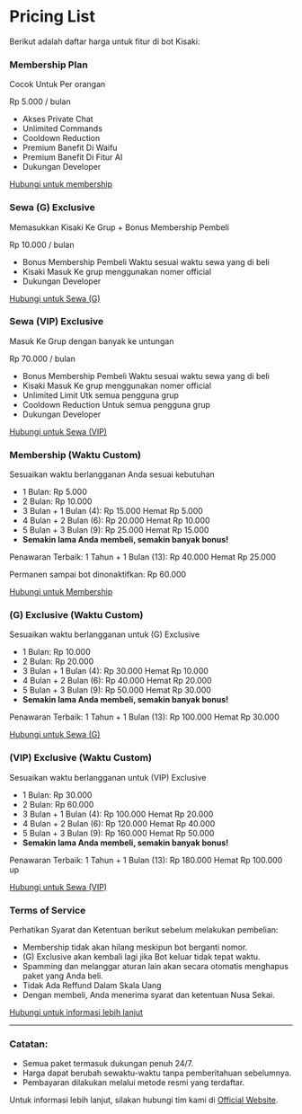 # Pricing List

Berikut adalah daftar harga untuk fitur di bot Kisaki:

<div class="pricing-table">

<div class="pricing-card">
  <h3>Membership Plan</h3>
  <p>Cocok Untuk Per orangan</p>
  <p class="price">Rp 5.000 / bulan</p>
  <ul class="benefits">
    <li>Akses Private Chat</li>
    <li>Unlimited Commands</li>
    <li>Cooldown Reduction</li>
    <li>Premium Banefit Di Waifu</li>
    <li>Premium Banefit Di Fitur AI</li>
    <li>Dukungan Developer</li>
  </ul>
  <a class="wa-button" href="https://wa.me/6283834281572?text=Saya%20tertarik%20untuk%20Membership">Hubungi untuk membership</a>
</div>

<div class="pricing-card">
  <h3>Sewa (G) Exclusive</h3>
  <p>Memasukkan Kisaki Ke Grup + Bonus Membership Pembeli</p>
  <p class="price">Rp 10.000 / bulan</p>
  <ul class="benefits">
    <li>Bonus Membership Pembeli Waktu sesuai waktu sewa yang di beli</li>
    <li>Kisaki Masuk Ke grup menggunakan nomer official</li>
    <li>Dukungan Developer</li>
  </ul>
  <a class="wa-button" href="https://wa.me/6283834281572?text=Saya%20tertarik%20untuk%20Sewa%20(G)%20Exclusive">Hubungi untuk Sewa (G)</a>
</div>

<div class="pricing-card">
  <h3>Sewa (VIP) Exclusive</h3>
  <p>Masuk Ke Grup dengan banyak ke untungan</p>
  <p class="price">Rp 70.000 / bulan</p>
  <ul class="benefits">
    <li>Bonus Membership Pembeli Waktu sesuai waktu sewa yang di beli</li>
    <li>Kisaki Masuk Ke grup menggunakan nomer official</li>
    <li>Unlimited Limit Utk semua pengguna grup</li>
    <li>Cooldown Reduction Untuk semua pengguna grup</li>
    <li>Dukungan Developer</li>
  </ul>
  <a class="wa-button" href="https://wa.me/6283834281572?text=Saya%20tertarik%20untuk%20Sewa%20(VIP)%20Exclusive">Hubungi untuk Sewa (VIP)</a>
</div>

<div class="pricing-table">

  <!-- Membership Waktu Custom -->
  <div class="pricing-card">
    <h3>Membership (Waktu Custom)</h3>
    <p>Sesuaikan waktu berlangganan Anda sesuai kebutuhan</p>
    <ul class="custom-offers">
      <li>1 Bulan: Rp 5.000</li>
      <li>2 Bulan: Rp 10.000</li>
      <li>3 Bulan + 1 Bulan (4): Rp 15.000 <span class="offer">Hemat Rp 5.000</span></li>
      <li>4 Bulan + 2 Bulan (6): Rp 20.000 <span class="offer">Hemat Rp 10.000</span></li>
      <li>5 Bulan + 3 Bulan (9): Rp 25.000 <span class="offer">Hemat Rp 15.000</span></li>
      <li><strong>Semakin lama Anda membeli, semakin banyak bonus!</strong></li>
    </ul>
    <p class="best-offer">Penawaran Terbaik: 1 Tahun + 1 Bulan (13): Rp 40.000 <span class="offer">Hemat Rp 25.000</span></p>
    <p class="best-offer">Permanen sampai bot dinonaktifkan: Rp 60.000</p>
    <a class="wa-button" href="https://wa.me/6283834281572?text=Saya%20tertarik%20untuk%20Membership%20(Waktu%20Custom)">Hubungi untuk Membership</a>
  </div>

  <!-- (G) Exclusive Waktu Custom -->
  <div class="pricing-card">
    <h3>(G) Exclusive (Waktu Custom)</h3>
    <p>Sesuaikan waktu berlangganan untuk (G) Exclusive</p>
    <ul class="custom-offers">
      <li>1 Bulan: Rp 10.000</li>
      <li>2 Bulan: Rp 20.000</li>
      <li>3 Bulan + 1 Bulan (4): Rp 30.000 <span class="offer">Hemat Rp 10.000</span></li>
      <li>4 Bulan + 2 Bulan (6): Rp 40.000 <span class="offer">Hemat Rp 20.000</span></li>
      <li>5 Bulan + 3 Bulan (9): Rp 50.000 <span class="offer">Hemat Rp 30.000</span></li>
      <li><strong>Semakin lama Anda membeli, semakin banyak bonus!</strong></li>
    </ul>
    <p class="best-offer">Penawaran Terbaik: 1 Tahun + 1 Bulan (13): Rp 100.000 <span class="offer">Hemat Rp 30.000</span></p>
    <a class="wa-button" href="https://wa.me/6283834281572?text=Saya%20tertarik%20untuk%20Sewa%20(G)%20Exclusive">Hubungi untuk Sewa (G)</a>
  </div>

  <!-- (VIP) Exclusive Waktu Custom -->
  <div class="pricing-card">
    <h3>(VIP) Exclusive (Waktu Custom)</h3>
    <p>Sesuaikan waktu berlangganan untuk (VIP) Exclusive</p>
    <ul class="custom-offers">
      <li>1 Bulan: Rp 30.000</li>
      <li>2 Bulan: Rp 60.000</li>
      <li>3 Bulan + 1 Bulan (4): Rp 100.000 <span class="offer">Hemat Rp 20.000</span></li>
      <li>4 Bulan + 2 Bulan (6): Rp 120.000 <span class="offer">Hemat Rp 40.000</span></li>
      <li>5 Bulan + 3 Bulan (9): Rp 160.000 <span class="offer">Hemat Rp 50.000</span></li>
      <li><strong>Semakin lama Anda membeli, semakin banyak bonus!</strong></li>
    </ul>
    <p class="best-offer">Penawaran Terbaik: 1 Tahun + 1 Bulan (13): Rp 180.000 <span class="offer">Hemat Rp 100.000 up</span></p>
    <a class="wa-button" href="https://wa.me/6283834281572?text=Saya%20tertarik%20untuk%20Sewa%20(VIP)%20Exclusive">Hubungi untuk Sewa (VIP)</a>
  </div>

</div>

<div class="pricing-card terms-card">
  <h3>Terms of Service</h3>
  <p>Perhatikan Syarat dan Ketentuan berikut sebelum melakukan pembelian:</p>
  <ul class="tos-benefits">
    <li>Membership tidak akan hilang meskipun bot berganti nomor.</li>
    <li>(G) Exclusive akan kembali lagi jika Bot keluar tidak tepat waktu.</li>
    <li>Spamming dan melanggar aturan lain akan secara otomatis menghapus paket yang Anda beli.</li>
    <li>Tidak Ada Reffund Dalam Skala Uang</li>
    <li>Dengan membeli, Anda menerima syarat dan ketentuan Nusa Sekai.</li>
  </ul>
  <a class="wa-button" href="https://wa.me/6283834281572?text=Saya%20ingin%20tahu%20lebih%20lanjut%20tentang%20syarat%20dan%20ketentuan">Hubungi untuk informasi lebih lanjut</a>
</div>

</div>

---

### Catatan:
- Semua paket termasuk dukungan penuh 24/7.
- Harga dapat berubah sewaktu-waktu tanpa pemberitahuan sebelumnya.
- Pembayaran dilakukan melalui metode resmi yang terdaftar.

Untuk informasi lebih lanjut, silakan hubungi tim kami di [Official Website](https://kislana.my.id).